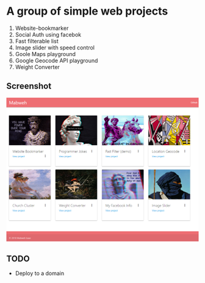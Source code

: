 # A group of simple web projects

1. Website-bookmarker
2. Social Auth using facebok
3. Fast filterable list
4. Image slider with speed control
5. Goole Maps playground
6. Google Geocode API playground
7. Weight Converter

## Screenshot

![alt text](./images/play_projects_screenshot.png "Title")

## TODO
- Deploy to a domain
